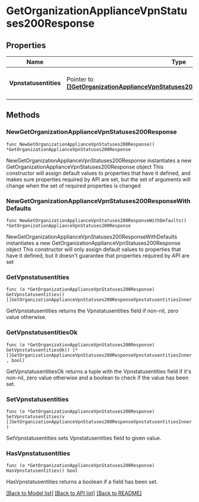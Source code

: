 # GetOrganizationApplianceVpnStatuses200Response

## Properties

Name | Type | Description | Notes
------------ | ------------- | ------------- | -------------
**Vpnstatusentities** | Pointer to [**[]GetOrganizationApplianceVpnStatuses200ResponseVpnstatusentitiesInner**](GetOrganizationApplianceVpnStatuses200ResponseVpnstatusentitiesInner.md) | The list of VPN Status for networks | [optional] 

## Methods

### NewGetOrganizationApplianceVpnStatuses200Response

`func NewGetOrganizationApplianceVpnStatuses200Response() *GetOrganizationApplianceVpnStatuses200Response`

NewGetOrganizationApplianceVpnStatuses200Response instantiates a new GetOrganizationApplianceVpnStatuses200Response object
This constructor will assign default values to properties that have it defined,
and makes sure properties required by API are set, but the set of arguments
will change when the set of required properties is changed

### NewGetOrganizationApplianceVpnStatuses200ResponseWithDefaults

`func NewGetOrganizationApplianceVpnStatuses200ResponseWithDefaults() *GetOrganizationApplianceVpnStatuses200Response`

NewGetOrganizationApplianceVpnStatuses200ResponseWithDefaults instantiates a new GetOrganizationApplianceVpnStatuses200Response object
This constructor will only assign default values to properties that have it defined,
but it doesn't guarantee that properties required by API are set

### GetVpnstatusentities

`func (o *GetOrganizationApplianceVpnStatuses200Response) GetVpnstatusentities() []GetOrganizationApplianceVpnStatuses200ResponseVpnstatusentitiesInner`

GetVpnstatusentities returns the Vpnstatusentities field if non-nil, zero value otherwise.

### GetVpnstatusentitiesOk

`func (o *GetOrganizationApplianceVpnStatuses200Response) GetVpnstatusentitiesOk() (*[]GetOrganizationApplianceVpnStatuses200ResponseVpnstatusentitiesInner, bool)`

GetVpnstatusentitiesOk returns a tuple with the Vpnstatusentities field if it's non-nil, zero value otherwise
and a boolean to check if the value has been set.

### SetVpnstatusentities

`func (o *GetOrganizationApplianceVpnStatuses200Response) SetVpnstatusentities(v []GetOrganizationApplianceVpnStatuses200ResponseVpnstatusentitiesInner)`

SetVpnstatusentities sets Vpnstatusentities field to given value.

### HasVpnstatusentities

`func (o *GetOrganizationApplianceVpnStatuses200Response) HasVpnstatusentities() bool`

HasVpnstatusentities returns a boolean if a field has been set.


[[Back to Model list]](../README.md#documentation-for-models) [[Back to API list]](../README.md#documentation-for-api-endpoints) [[Back to README]](../README.md)


